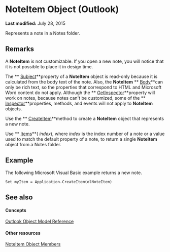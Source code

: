 
# NoteItem Object (Outlook)

 **Last modified:** July 28, 2015

Represents a note in a Notes folder.

## Remarks

A  **NoteItem** is not customizable. If you open a new note, you will notice that it is not possible to place it in design time.

The  ** [Subject](17c4d857-e548-e0fb-475d-8764bcd0f17d.md)**property of a  **NoteItem** object is read-only because it is calculated from the body text of the note. Also, the **NoteItem** ** [Body](d7ba082e-893d-f4a7-0545-fbbf3c393633.md)**can only be rich text, so the properties that correspond to HTML and Microsoft Word content do not apply. Although the  ** [GetInspector](80e5bdc5-8161-afa7-6aab-65356fc5d2ea.md)**property will work on notes, because notes can't be customized, some of the  ** [Inspector](d7384756-669c-0549-1032-c3b864187994.md)**properties, methods, and events will not apply to  **NoteItem** objects.

Use the  ** [CreateItem](e5fbf367-db16-5042-823e-68e6b805e612.md)**method to create a  **NoteItem** object that represents a new note.

Use  ** [Items](89a031e0-c0a3-fc22-f485-189df8db45f4.md)**( _index_), where  _index_ is the index number of a note or a value used to match the default property of a note, to return a single **NoteItem** object from a Notes folder.


## Example

 The following Microsoft Visual Basic example returns a new note.


```
Set myItem = Application.CreateItem(olNoteItem)
```


## See also


#### Concepts


 [Outlook Object Model Reference](73221b13-d8d8-99b8-3394-b95dbbfd5ddc.md)
#### Other resources


 [NoteItem Object Members](e468d6a5-5dac-9ec2-779d-e20a2ba9e4d0.md)
